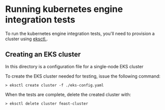 # Running kubernetes engine integration tests

To run the kubernetes engine integration tests, you'll need to provision a cluster using [eksctl.](https://docs.aws.amazon.com/eks/latest/userguide/eksctl.html).

## Creating an EKS cluster

In this directory is a configuration file for a single-node EKS cluster

To create the EKS cluster needed for testing, issue the following command:

``` shell
> eksctl create cluster -f ./eks-config.yaml
```

When the tests are complete, delete the created cluster with:

``` shell
> eksctl delete cluster feast-cluster
```



